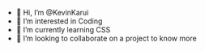 - 👋 Hi, I’m @KevinKarui
- 👀 I’m interested in Coding
- 🌱 I’m currently learning CSS
- 💞️ I’m looking to collaborate on a project to know more

<!---
KevinKarui/KevinKarui is a ✨ special ✨ repository because its `README.md` (this file) appears on your GitHub profile.
You can click the Preview link to take a look at your changes.
--->
